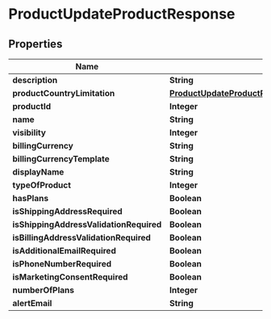 

# ProductUpdateProductResponse


## Properties

| Name | Type | Description | Notes |
|------------ | ------------- | ------------- | -------------|
|**description** | **String** |  |  [optional] |
|**productCountryLimitation** | [**ProductUpdateProductResponseProductCountryLimitation**](ProductUpdateProductResponseProductCountryLimitation.md) |  |  [optional] |
|**productId** | **Integer** |  |  [optional] |
|**name** | **String** |  |  [optional] |
|**visibility** | **Integer** |  |  [optional] |
|**billingCurrency** | **String** |  |  [optional] |
|**billingCurrencyTemplate** | **String** |  |  [optional] |
|**displayName** | **String** |  |  [optional] |
|**typeOfProduct** | **Integer** |  |  [optional] |
|**hasPlans** | **Boolean** |  |  [optional] |
|**isShippingAddressRequired** | **Boolean** |  |  [optional] |
|**isShippingAddressValidationRequired** | **Boolean** |  |  [optional] |
|**isBillingAddressValidationRequired** | **Boolean** |  |  [optional] |
|**isAdditionalEmailRequired** | **Boolean** |  |  [optional] |
|**isPhoneNumberRequired** | **Boolean** |  |  [optional] |
|**isMarketingConsentRequired** | **Boolean** |  |  [optional] |
|**numberOfPlans** | **Integer** |  |  [optional] |
|**alertEmail** | **String** |  |  [optional] |



